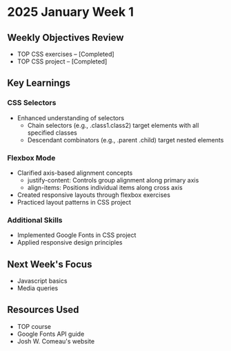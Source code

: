 # 2025 January Week 1

## Weekly Objectives Review
- TOP CSS exercises – [Completed]
- TOP CSS project – [Completed]

## Key Learnings
### CSS Selectors
- Enhanced understanding of selectors
  - Chain selectors (e.g., .class1.class2) target elements with all specified classes
  - Descendant combinators (e.g., .parent .child) target nested elements

### Flexbox Mode
- Clarified axis-based alignment concepts
  - justify-content: Controls group alignment along primary axis
  - align-items: Positions individual items along cross axis
- Created responsive layouts through flexbox exercises
- Practiced layout patterns in CSS project

### Additional Skills
- Implemented Google Fonts in CSS project
- Applied responsive design principles

## Next Week's Focus
- Javascript basics
- Media queries

## Resources Used
- TOP course
- Google Fonts API guide
- Josh W. Comeau's website
